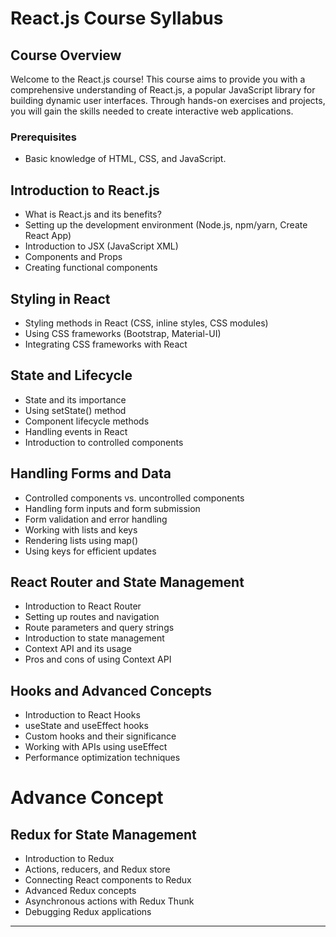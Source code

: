 # React.js Course Syllabus

## Course Overview
Welcome to the React.js course! This course aims to provide you with a comprehensive understanding of React.js, a popular JavaScript library for building dynamic user interfaces. Through hands-on exercises and projects, you will gain the skills needed to create interactive web applications.

### Prerequisites 
- Basic knowledge of HTML, CSS, and JavaScript.

## Introduction to React.js
- What is React.js and its benefits?
- Setting up the development environment (Node.js, npm/yarn, Create React App)
- Introduction to JSX (JavaScript XML)
- Components and Props
- Creating functional components

## Styling in React
- Styling methods in React (CSS, inline styles, CSS modules)
- Using CSS frameworks (Bootstrap, Material-UI)
- Integrating CSS frameworks with React

## State and Lifecycle
- State and its importance
- Using setState() method
- Component lifecycle methods
- Handling events in React
- Introduction to controlled components

## Handling Forms and Data
- Controlled components vs. uncontrolled components
- Handling form inputs and form submission
- Form validation and error handling
- Working with lists and keys
- Rendering lists using map()
- Using keys for efficient updates

## React Router and State Management
- Introduction to React Router
- Setting up routes and navigation
- Route parameters and query strings
- Introduction to state management
- Context API and its usage
- Pros and cons of using Context API

## Hooks and Advanced Concepts
- Introduction to React Hooks
- useState and useEffect hooks
- Custom hooks and their significance
- Working with APIs using useEffect
- Performance optimization techniques
# Advance Concept
## Redux for State Management
- Introduction to Redux
- Actions, reducers, and Redux store
- Connecting React components to Redux
- Advanced Redux concepts
- Asynchronous actions with Redux Thunk
- Debugging Redux applications
---

